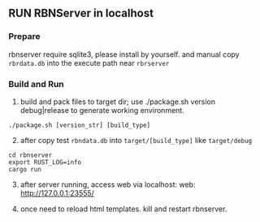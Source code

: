 ## RUN RBNServer in localhost

### Prepare
rbnserver require sqlite3, please install by yourself. and manual copy `rbrdata.db` into the execute path near `rbrserver`

### Build and Run

1. build and pack files to target dir;
use ./package.sh version debug|release to generate working environment.
```
./package.sh [version_str] [build_type]
```

2. after copy test `rbndata.db` into `target/[build_type]` like `target/debug`
```
cd rbnserver
export RUST_LOG=info
cargo run
```

3. after server running, access web via localhost:
web: http://127.0.0.1:23555/

4. once need to reload html templates. kill and restart rbnserver.